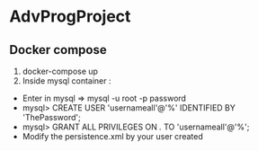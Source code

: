 # AdvProgProject

## Docker compose

1. docker-compose up
2. Inside mysql container :
- Enter in mysql => mysql -u root -p password
- mysql> CREATE USER 'usernameall'@'%' IDENTIFIED BY 'ThePassword';
- mysql> GRANT ALL PRIVILEGES ON *.* TO 'usernameall'@'%';
- Modify the persistence.xml by your user created
